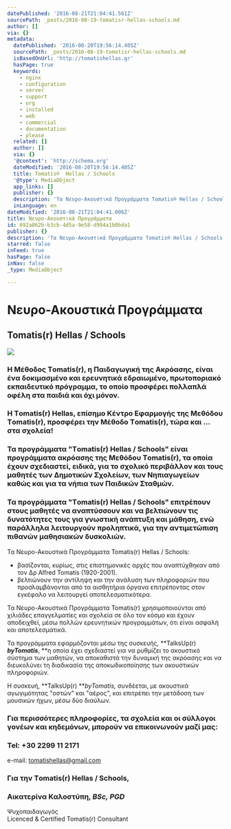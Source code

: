 ```yaml
---
datePublished: '2016-08-21T21:04:41.561Z'
sourcePath: _posts/2016-08-19-tomatisr-hellas-schools.md
author: []
via: {}
metadata:
  datePublished: '2016-08-20T19:56:14.405Z'
  sourcePath: _posts/2016-08-19-tomatisr-hellas-schools.md
  isBasedOnUrl: 'http://tomatishellas.gr'
  hasPage: true
  keywords:
    - nginx
    - configuration
    - server
    - support
    - org
    - installed
    - web
    - commercial
    - documentation
    - please
  related: []
  author: []
  via: {}
  '@context': 'http://schema.org'
  dateModified: '2016-08-20T19:56:14.405Z'
  title: Tomatis®  Hellas / Schools
  '@type': MediaObject
  app_links: []
  publisher: {}
  description: 'Τα Νευρο-Ακουστικά Προγράμματα Tomatis® Hellas / Schools:'
  inLanguage: en
dateModified: '2016-08-21T21:04:41.006Z'
title: Νευρο-Ακουστικά Προγράμματα
id: 692a862b-b3cb-4d5a-9e58-d994a1b0bda1
publisher: {}
description: 'Τα Νευρο-Ακουστικά Προγράμματα Tomatis® Hellas / Schools:'
starred: false
inFeed: true
hasPage: false
inNav: false
_type: MediaObject

---
```

# Νευρο-Ακουστικά Προγράμματα

## Tomatis(r) Hellas / Schools
![](https://the-grid-user-content.s3-us-west-2.amazonaws.com/1a782646-a708-4a8e-9ab4-9d8586726e6d.png)

### Η Μέθοδος Τomatis(r), η Παιδαγωγική της Ακρόασης, είναι ένα δοκιμασμένο και ερευνητικά εδραιωμένο, πρωτοποριακό εκπαιδευτικό πρόγραμμα, το οποίο προσφέρει πολλαπλά οφέλη στα παιδιά και όχι μόνον.

### Η Τomatis(r) Ηellas, επίσημο Κέντρο Εφαρμογής της Μεθόδου Τomatis(r), προσφέρει την Μέθοδο Τomatis(r), τώρα και ... στα σχολεία!

### Τα προγράμματα **"Τomatis(r) Hellas / Schools"** είναι προγράμματα ακρόασης της Μεθόδου Τomatis(r), τα οποία έχουν σχεδιαστεί, **ειδικά, για το σχολικό περιβάλλον και τους μαθητές των Δημοτικών Σχολείων, των Νηπιαγωγείων καθώς και για τα νήπια των Παιδικών Σταθμών.**

### Τα προγράμματα **"Τomatis(r) Hellas / Schools"** επιτρέπουν στους μαθητές να αναπτύσσουν και να βελτιώνουν τις δυνατότητες τους για γνωστική ανάπτυξη και μάθηση, ενώ παράλληλα λειτουργούν προληπτικά, για την αντιμετώπιση πιθανών μαθησιακών δυσκολιών.

Τα Νευρο-Ακουστικά Προγράμματα Tomatis(r) Hellas / Schools:

* βασίζονται, κυρίως, στις επιστημονικές αρχές που αναπτύχθηκαν από τον Δρ Alfred Tomatis (1920-2001).
* βελτιώνουν την αντίληψη και την ανάλυση των πληροφοριών που προσλαμβάνονται από τα αισθητήρια όργανα επιτρέποντας στον εγκέφαλο να λειτουργεί αποτελεσματικότερα.

Τα Νευρο-Ακουστικά Προγράμματα Tomatis(r) χρησιμοποιούνται από χιλιάδες επαγγελματίες και σχολεία σε όλο τον κόσμο και έχουν αποδειχθεί, μέσω πολλών ερευνητικών προγραμμάτων, ότι είναι ασφαλή και αποτελεσματικά.

Τα προγράμματα εφαρμόζονται μέσω της συσκευής, **TalksUp(r) **_byTomatis_**, **η οποία έχει σχεδιαστεί για να ρυθμίζει το ακουστικό σύστημα των μαθητών, να αποκαθιστά την δυναμική της ακρόασης και να διευκολύνει τη διαδικασία της αποκωδικοποίησης των ακουστικών πληροφοριών.

Η συσκευή, **TalksUp(r) **_byTomatis,_ συνδέεται, με ακουστικά αγωγιμότητας "οστών" και "αέρος", και επιτρέπει την μετάδοση των μουσικών ήχων, μέσω δύο διαύλων.

### Για περισσότερες πληροφορίες, τα σχολεία και οι σύλλογοι γονέων και κηδεμόνων, μπορούν να επικοινωνούν μαζί μας: 

### Tel: +30 2299 11 2171  
e-mail: tomatishellas@gmail.com 

### Για την Τomatis(r) Hellas / Schools,

### Αικατερίνα Καλοστύπη, _BSc, PGD_  
Ψυχοπαιδαγωγός  
Licenced & Certified Tomatis(r) Consultant